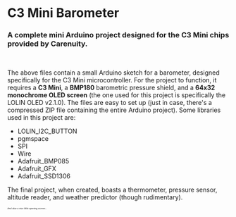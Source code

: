 <h1>C3 Mini Barometer</h1>
<h3>A complete mini Arduino project designed for the C3 Mini chips provided by Carenuity.</h3>
<br>
<p>The above files contain a small Arduino sketch for a barometer, designed specifically for the C3 Mini microcontroller. For the project to function, it requires a <b>C3 Mini</b>, a <b>BMP180</b> barometric pressure shield, and a <b>64x32 monochrome OLED screen</b> (the one used for this project is specifically the LOLIN OLED v2.1.0). The files are easy to set up (just in case, there's a compressed ZIP file containing the entire Arduino project). Some libraries used in this project are:</p>
<ul>
  <li>LOLIN_I2C_BUTTON</li>
  <li>pgmspace</li>
  <li>SPI</li>
  <li>Wire</li>
  <li>Adafruit_BMP085</li>
  <li>Adafruit_GFX</li>
  <li>Adafruit_SSD1306</li>
</ul>
<p>The final project, when created, boasts a thermometer, pressure sensor, altitude reader, and weather predictor (though rudimentary).</p>
<p style="font-size: 5"><i>And also a nice little opening screen...</i></p>
